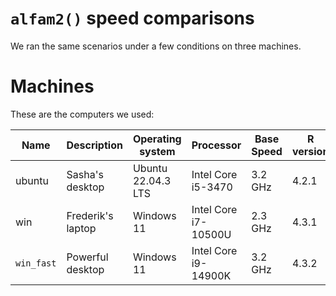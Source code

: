 # `alfam2()` speed comparisons

We ran the same scenarios under a few conditions on three machines.

# Machines
These are the computers we used:

Name        | Description        | Operating system   | Processor            | Base Speed   | R version  |
----------  |--------------------|--------------------|----------------------|--------------|------------|
ubuntu      | Sasha's desktop    | Ubuntu 22.04.3 LTS | Intel Core i5-3470   | 3.2 GHz      | 4.2.1      |
win         | Frederik's laptop  | Windows 11         | Intel Core i7-10500U | 2.3 GHz      | 4.3.1      |
`win_fast`  | Powerful desktop   | Windows 11         | Intel Core i9-14900K | 3.2 GHz      | 4.3.2      |
